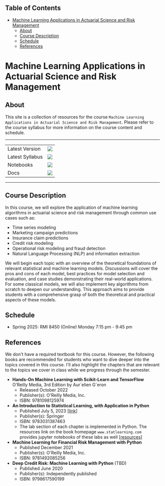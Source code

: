 ## Table of Contents
- [Machine Learning Applications in Actuarial Science and Risk Management](#machine-learning-applications-in-actuarial-science-and-risk-management)
  - [About](#about)
  - [Course Description](#course-description)
  - [Schedule](#schedule)
  - [References](#references)

# Machine Learning Applications in Actuarial Science and Risk Management
## About
This site is a collection of resources for the course `Machine Learning Applications in Actuarial Science and Risk Management`. Please refer to the course syllabus for more information on the course content and schedule. 

---

<table>
<tbody>
<tr>
<td>Latest Version</td>
<td><a href="https://github.com/xiangshiyin/machine-learning-for-actuarial-science/tree/main/2025-spring"><img src="https://img.shields.io/badge/semester-2025_spring-green"></a></td>
</tr>
<tr>
<td>Latest Syllabus</td>
<td><a href="./syllabus/rmi8450-2025-spring.pdf"><img src="https://img.shields.io/badge/semester-2025_spring-green"></a></td>
</tr>
<tr>
<td>Notebooks</td>
<td><a href="https://nbviewer.jupyter.org/github/xiangshiyin/machine-learning-for-actuarial-science/blob/main/index.ipynb"><img src="https://img.shields.io/badge/notebook-nbviewer-orange"></a></td>
</tr>
<tr>
<td>Docs</td>
<td><a href="./docs/environment.md"><img src="https://img.shields.io/badge/environment_setup-blue"></a></td>
</tr>

</tbody>
</table>

---

## Course Description
In this course, we will explore the application of machine learning algorithms in actuarial science and risk management through common use cases such as:

- Time series modeling
- Marketing campaign predictions
- Insurance claim predictions
- Credit risk modeling
- Operational risk modeling and fraud detection
- Natural Language Processing (NLP) and information extraction

We will begin each topic with an overview of the theoretical foundations of relevant statistical and machine learning models. Discussions will cover the pros and cons of each model, best practices for model selection and evaluation, and case studies demonstrating their real-world applications. For some classical models, we will also implement key algorithms from scratch to deepen our understanding. This approach aims to provide students with a comprehensive grasp of both the theoretical and practical aspects of these models.

## Schedule
- Spring 2025: RMI 8450 (Online) Monday 7:15 pm - 9:45 pm

## References
We don't have a required textbook for this course. However, the following books are recommended for students who want to dive deeper into the topics covered in this course. I'll also highlight the chapters that are relevant to the topics we cover in class while we progress through the semester.
- **Hands-On Machine Learning with Scikit-Learn and TensorFlow** O’Reilly Media, 3rd Edition by Aur´elien G´eron
  - Released October 2022
  - Publisher(s): O'Reilly Media, Inc.
  - ISBN: 9781098125974
- **An Introduction to Statistical Learning, with Application in Python**
  - Published July 5, 2023 [[link](https://hastie.su.domains/)]
  - Publisher(s): Springer
  - ISBN: 9783031387463
  - The lab section of each chapter is implemented in Python. The resources link on the book homepage `www.statlearning.com` provides jupyter notebooks of these labs as well [[resources](https://www.statlearning.com/resources-python)]
- **Machine Learning for Financial Risk Management with Python**
  - Published December 2021
  - Publisher(s): O'Reilly Media, Inc.
  - ISBN: 9781492085256
- **Deep Credit Risk: Machine Learning with Python** (TBD)
  - Published June 2020
  - Publisher(s): Independently published
  - ISBN: 9798617590199
